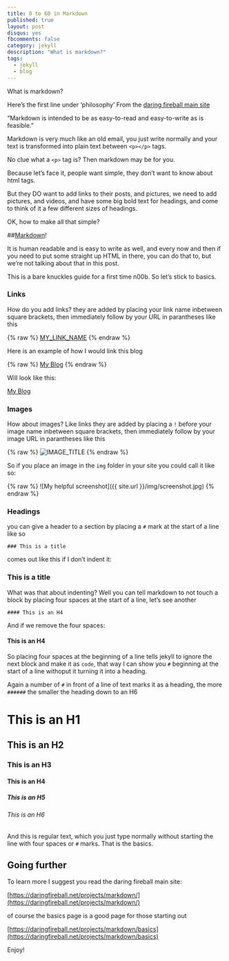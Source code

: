 ```yaml
---
title: 0 to 60 in Markdown
published: true
layout: post
disqus: yes
fbcomments: false
category: jekyll
description: "What is markdown?"
tags: 
  - jekyll
  - blog
---
```



What is markdown?

Here’s the first line under ‘philosophy’ From the [daring fireball main site](https://daringfireball.net/projects/markdown/syntax) 

“Markdown is intended to be as easy-to-read and easy-to-write as is feasible.”

Markdown is very much like an old email, you just write normally and your text is transformed into plain text between `<p></p>` tags.

No clue what a `<p>` tag is?  Then markdown may be for you.

Because let’s face it, people want simple, they don’t want to know about html tags.

But they DO want to add links to their posts, and pictures, we need to add pictures, and videos, and have some big bold text for headings, and come to think of it a few different sizes of headings.

OK, how to make all that simple?  

##[Markdown](https://daringfireball.net/projects/markdown/syntax)!

It is human readable and is easy to write as well, and every now and then if you need to put some straight up HTML in there, you can do that to, but we’re not talking about that in this post.  

This is a bare knuckles guide for a first time n00b.  So let’s stick to basics.

### Links

How do you add links? they are added by placing your link name inbetween square brackets, then immediately follow by your URL in parantheses like this

{% raw  %}
    [MY_LINK_NAME](http://example.com/)
{% endraw  %}

Here is an example of how I would link this blog

{% raw  %}
    [My Blog](http://joshuacox.github.io/)
{% endraw  %}

Will look like this:

[My Blog](http://joshuacox.github.io/)

### Images

How about images? Like links they are added by placing a `!` before your image name inbetween square brackets, then immediately follow by your image URL in parantheses like this

{% raw  %}
    ![IMAGE_TITLE](PICTURE_URL)
{% endraw  %}

So if you place an image in the `img` folder in your site you could call it like so:

{% raw  %}
    ![My helpful screenshot]({{ site.url }}/img/screenshot.jpg)
{% endraw  %}

### Headings

you can give a header to a section by placing a `#` mark at the start of a line like so

    ### This is a title

comes out like this if I don’t indent it:

### This is a title

What was that about indenting?  Well you can tell markdown to not touch a block by placing four spaces at the start of a line, let’s see another

    #### This is an H4

And if we remove the four spaces:

#### This is an H4

So placing four spaces at the beginning of a line tells jekyll to ignore the next block and make it as `code`,  that way I can show you `#` beginning at the start of a line withoput it turning it into a heading.  

Again a number of `#` in front of a line of text marks it as a heading, the more `######` the smaller the heading down to an H6

# This is an H1

## This is an H2

### This is an H3

#### This is an H4

##### This is an H5

###### This is an H6

And this is regular text, which you just type normally without starting the line with four spaces or `#` marks.  That is the basics.

## Going further

To learn more I suggest you read the daring fireball main site:

[https://daringfireball.net/projects/markdown/](https://daringfireball.net/projects/markdown/)

of course the basics page is a good page for those starting out

[https://daringfireball.net/projects/markdown/basics](https://daringfireball.net/projects/markdown/basics)

Enjoy!

